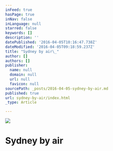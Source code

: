 ```yaml
---
inFeed: true
hasPage: true
inNav: false
inLanguage: null
starred: false
keywords: []
description: ''
datePublished: '2016-04-05T10:16:47.738Z'
dateModified: '2016-04-05T09:18:59.237Z'
title: "Sydney by air\_"
author: []
authors: []
publisher:
  name: null
  domain: null
  url: null
  favicon: null
sourcePath: _posts/2016-04-05-sydney-by-air.md
published: true
url: sydney-by-air/index.html
_type: Article

---
```

![](https://the-grid-user-content.s3-us-west-2.amazonaws.com/9b0456cd-a855-45c1-961d-da8efb1ef491.jpg)

# Sydney by air